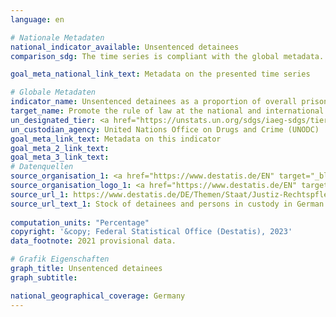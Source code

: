 ```yaml
---
language: en    

# Nationale Metadaten    
national_indicator_available: Unsentenced detainees    
comparison_sdg: The time series is compliant with the global metadata.    

goal_meta_national_link_text: Metadata on the presented time series    

# Globale Metadaten    
indicator_name: Unsentenced detainees as a proportion of overall prison population    
target_name: Promote the rule of law at the national and international levels and ensure equal access to justice for all    
un_designated_tier: <a href="https://unstats.un.org/sdgs/iaeg-sdgs/tier-classification/" title="Click here for more information on the UN tier classification."  target="_blank" onclick="return confirm_alert(this);">Tier I</a>    
un_custodian_agency: United Nations Office on Drugs and Crime (UNODC)    
goal_meta_link_text: Metadata on this indicator    
goal_meta_2_link_text:     
goal_meta_3_link_text:         
# Datenquellen
source_organisation_1: <a href="https://www.destatis.de/EN" target="_blank"> Federal Statistical Office (Destatis) </a>
source_organisation_logo_1: <a href="https://www.destatis.de/EN" target="_blank"><img src="https://g205sdgs.github.io/sdg-indicators/public/OrgImgEn/destatis.png" alt="Logo destatis" style="height:60px; width:148px"/></a>
source_url_1: https://www.destatis.de/DE/Themen/Staat/Justiz-Rechtspflege/_inhalt.html#sprg235918
source_url_text_1: Stock of detainees and persons in custody in German prisons (only available in German)
    
computation_units: "Percentage"    
copyright: '&copy; Federal Statistical Office (Destatis), 2023'    
data_footnote: 2021 provisional data.    

# Grafik Eigenschaften    
graph_title: Unsentenced detainees
graph_subtitle:     

national_geographical_coverage: Germany    
---
```


<span></span>